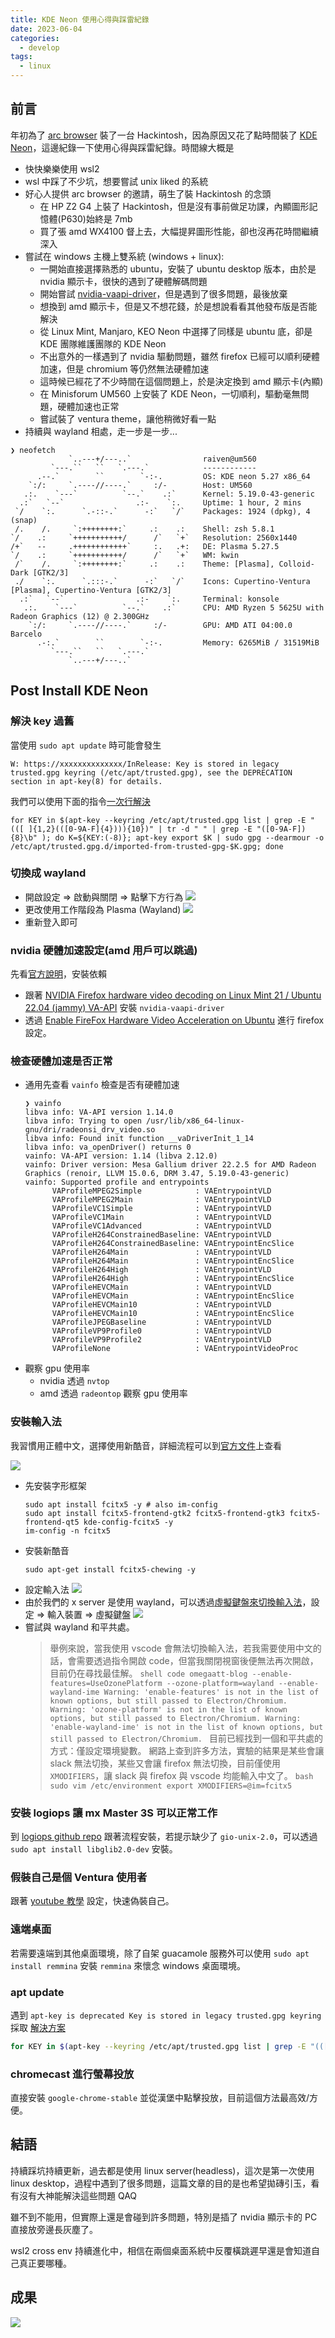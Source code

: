 ```yaml
---
title: KDE Neon 使用心得與踩雷紀錄
date: 2023-06-04
categories:
  - develop
tags:
  - linux
---
```


## 前言

年初為了 [arc browser](https://arc.net/) 裝了一台 Hackintosh，因為原因又花了點時間裝了 [KDE Neon](https://neon.kde.org/)，這邊紀錄一下使用心得與踩雷紀錄。時間線大概是

- 快快樂樂使用 wsl2
- wsl 中踩了不少坑，想要嘗試 unix liked 的系統
- 好心人提供 arc browser 的邀請，萌生了裝 Hackintosh 的念頭
  - 在 HP Z2 G4 上裝了 Hackintosh，但是沒有事前做足功課，內顯圖形記憶體(P630)始終是 7mb
  - 買了張 amd WX4100 督上去，大幅提昇圖形性能，卻也沒再花時間繼續深入
- 嘗試在 windows 主機上雙系統 (windows + linux):
  - 一開始直接選擇熟悉的 ubuntu，安裝了 ubuntu desktop 版本，由於是 nvidia 顯示卡，很快的遇到了硬體解碼問題
  - 開始嘗試 [nvidia-vaapi-driver](https://github.com/elFarto/nvidia-vaapi-driver)，但是遇到了很多問題，最後放棄
  - 想換到 amd 顯示卡，但是又不想花錢，於是想說看看其他發布版是否能解決
  - 從 Linux Mint, Manjaro, KEO Neon 中選擇了同樣是 ubuntu 底，卻是 KDE 團隊維護團隊的 KDE Neon
  - 不出意外的一樣遇到了 nvidia 驅動問題，雖然 firefox 已經可以順利硬體加速，但是 chromium 等仍然無法硬體加速
  - 這時候已經花了不少時間在這個問題上，於是決定換到 amd 顯示卡(內顯)
  - 在 Minisforum UM560 上安裝了 KDE Neon，一切順利，驅動毫無問題，硬體加速也正常
  - 嘗試裝了 ventura theme，讓他稍微好看一點
- 持續與 wayland 相處，走一步是一步...

```shell
❯ neofetch
             `..---+/---..`                raiven@um560
         `---.``   ``   `.---.`            ------------
      .--.`        ``        `-:-.         OS: KDE neon 5.27 x86_64
    `:/:     `.----//----.`     :/-        Host: UM560
   .:.    `---`          `--.`    .:`      Kernel: 5.19.0-43-generic
  .:`   `--`                .:-    `:.     Uptime: 1 hour, 2 mins
 `/    `:.      `.-::-.`      -:`   `/`    Packages: 1924 (dpkg), 4 (snap)
 /.    /.     `:++++++++:`     .:    .:    Shell: zsh 5.8.1
`/    .:     `+++++++++++/      /`   `+`   Resolution: 2560x1440
/+`   --     .++++++++++++`     :.   .+:   DE: Plasma 5.27.5
`/    .:     `+++++++++++/      /`   `+`   WM: kwin
 /`    /.     `:++++++++:`     .:    .:    Theme: [Plasma], Colloid-Dark [GTK2/3]
 ./    `:.      `.:::-.`      -:`   `/`    Icons: Cupertino-Ventura [Plasma], Cupertino-Ventura [GTK2/3]
  .:`   `--`                .:-    `:.     Terminal: konsole
   .:.    `---`          `--.`    .:`      CPU: AMD Ryzen 5 5625U with Radeon Graphics (12) @ 2.300GHz
    `:/:     `.----//----.`     :/-        GPU: AMD ATI 04:00.0 Barcelo
      .-:.`        ``        `-:-.         Memory: 6265MiB / 31519MiB
         `---.``   ``   `.---.`
             `..---+/---..`
```

## Post Install KDE Neon

### 解決 key 過舊

當使用 `sudo apt update` 時可能會發生

```shell
W: https://xxxxxxxxxxxxxx/InRelease: Key is stored in legacy trusted.gpg keyring (/etc/apt/trusted.gpg), see the DEPRECATION section in apt-key(8) for details.
```

我們可以使用下面的指令[一次行解決](https://askubuntu.com/a/1415702)

```shell
for KEY in $(apt-key --keyring /etc/apt/trusted.gpg list | grep -E "(([ ]{1,2}(([0-9A-F]{4}))){10})" | tr -d " " | grep -E "([0-9A-F]){8}\b" ); do K=${KEY:(-8)}; apt-key export $K | sudo gpg --dearmour -o /etc/apt/trusted.gpg.d/imported-from-trusted-gpg-$K.gpg; done
```

### 切換成 wayland

- 開啟設定 => 啟動與關閉 => 點擊下方行為
  ![](images/20230604_155149.png)
- 更改使用工作階段為 Plasma (Wayland)
  ![](images/20230604_155344.png)
- 重新登入即可

### nvidia 硬體加速設定(amd 用戶可以跳過)

先看[官方說明](https://community.kde.org/Plasma/Wayland/Nvidia#Prerequisites)，安裝依賴

- 跟著 [NVIDIA Firefox hardware video decoding on Linux Mint 21 / Ubuntu 22.04 (jammy) VA-API](<https://electro-dan.co.uk/blog/26/nvidia-firefox-hardware-video-decoding-on-linux-mint-21-%2F-ubuntu-22.04-(jammy)-va-api>) 安裝 `nvidia-vaapi-driver`
- 透過 [Enable FireFox Hardware Video Acceleration on Ubuntu](https://amigotechnotes.wordpress.com/2022/07/20/enable-firefox-hardware-video-acceleration-on-ubuntu/) 進行 firefox 設定。

### 檢查硬體加速是否正常

- 通用先查看 `vainfo` 檢查是否有硬體加速
  ```shell
  ❯ vainfo
  libva info: VA-API version 1.14.0
  libva info: Trying to open /usr/lib/x86_64-linux-gnu/dri/radeonsi_drv_video.so
  libva info: Found init function __vaDriverInit_1_14
  libva info: va_openDriver() returns 0
  vainfo: VA-API version: 1.14 (libva 2.12.0)
  vainfo: Driver version: Mesa Gallium driver 22.2.5 for AMD Radeon Graphics (renoir, LLVM 15.0.6, DRM 3.47, 5.19.0-43-generic)
  vainfo: Supported profile and entrypoints
        VAProfileMPEG2Simple            : VAEntrypointVLD
        VAProfileMPEG2Main              : VAEntrypointVLD
        VAProfileVC1Simple              : VAEntrypointVLD
        VAProfileVC1Main                : VAEntrypointVLD
        VAProfileVC1Advanced            : VAEntrypointVLD
        VAProfileH264ConstrainedBaseline: VAEntrypointVLD
        VAProfileH264ConstrainedBaseline: VAEntrypointEncSlice
        VAProfileH264Main               : VAEntrypointVLD
        VAProfileH264Main               : VAEntrypointEncSlice
        VAProfileH264High               : VAEntrypointVLD
        VAProfileH264High               : VAEntrypointEncSlice
        VAProfileHEVCMain               : VAEntrypointVLD
        VAProfileHEVCMain               : VAEntrypointEncSlice
        VAProfileHEVCMain10             : VAEntrypointVLD
        VAProfileHEVCMain10             : VAEntrypointEncSlice
        VAProfileJPEGBaseline           : VAEntrypointVLD
        VAProfileVP9Profile0            : VAEntrypointVLD
        VAProfileVP9Profile2            : VAEntrypointVLD
        VAProfileNone                   : VAEntrypointVideoProc
  ```
- 觀察 gpu 使用率
  - nvidia 透過 `nvtop`
  - amd 透過 `radeontop` 觀察 gpu 使用率

### 安裝輸入法

我習慣用正體中文，選擇使用新酷音，詳細流程可以到[官方文件](https://fcitx-im.org/wiki/Using_Fcitx_5_on_Wayland)上查看

![](https://www.csslayer.info/wordpress/wp-content/uploads/2022/02/Fcitx-5-Wayland-input-method-under-KDE-1.png)

- 先安裝字形框架
  ```shell
  sudo apt install fcitx5 -y # also im-config
  sudo apt install fcitx5-frontend-gtk2 fcitx5-frontend-gtk3 fcitx5-frontend-qt5 kde-config-fcitx5 -y
  im-config -n fcitx5
  ```
- 安裝新酷音
  ```shell
  sudo apt-get install fcitx5-chewing -y
  ```
- 設定輸入法
  ![](images/20230604_160624.png)
- 由於我們的 x server 是使用 wayland，可以透過[虛擬鍵盤來切換輸入法](https://www.csslayer.info/wordpress/linux/use-plasma-5-24-to-type-in-alacritty-or-any-other-text-input-v3-client-with-fcitx-5-on-wayland/)，設定 => 輸入裝置 => 虛擬鍵盤
  ![](images/20230604_161100.png)
- 嘗試與 wayland 和平共處。
  > 舉例來說，當我使用 vscode 會無法切換輸入法，若我需要使用中文的話，會需要透過指令開啟 code，但當我關閉視窗後便無法再次開啟，目前仍在尋找最佳解。
        ```shell
        code omegaatt-blog --enable-features=UseOzonePlatform --ozone-platform=wayland --enable-wayland-ime
        Warning: 'enable-features' is not in the list of known options, but still passed to Electron/Chromium.
        Warning: 'ozone-platform' is not in the list of known options, but still passed to Electron/Chromium.
        Warning: 'enable-wayland-ime' is not in the list of known options, but still passed to Electron/Chromium.
        ```
  > 目前已經找到一個和平共處的方式：僅設定環境變數。
        網路上查到許多方法，實驗的結果是某些會讓 slack 無法切換，某些又會讓 firefox 無法切換，目前僅使用 `XMODIFIERS`，讓 slack 與 firefox 與 vscode 均能輸入中文了。
        ```bash
        sudo vim /etc/environment
        export XMODIFIERS=@im=fcitx5
        ```

### 安裝 logiops 讓 mx Master 3S 可以正常工作

到 [logiops github repo](https://github.com/PixlOne/logiops) 跟著流程安裝，若提示缺少了 `gio-unix-2.0`，可以透過 `sudo apt install libglib2.0-dev` 安裝。

### 假裝自己是個 Ventura 使用者

跟著 [youtube 教學](https://www.youtube.com/watch?v=vtEV5ATssbo) 設定，快速偽裝自己。

### 遠端桌面

若需要遠端到其他桌面環境，除了自架 guacamole 服務外可以使用 `sudo apt install remmina` 安裝 `remmina` 來懷念 windows 桌面環境。

### apt update

遇到 `apt-key is deprecated Key is stored in legacy trusted.gpg keyring`
採取 [解決方案](https://askubuntu.com/a/1415702)

```bash
for KEY in $(apt-key --keyring /etc/apt/trusted.gpg list | grep -E "(([ ]{1,2}(([0-9A-F]{4}))){10})" | tr -d " " | grep -E "([0-9A-F]){8}\b" ); do K=${KEY:(-8)}; apt-key export $K | sudo gpg --dearmour -o /etc/apt/trusted.gpg.d/imported-from-trusted-gpg-$K.gpg; done
```

### chromecast 進行螢幕投放

直接安裝 `google-chrome-stable` 並從漢堡中點擊投放，目前這個方法最高效/方便。

## 結語

持續踩坑持續更新，過去都是使用 linux server(headless)，這次是第一次使用 linux desktop，過程中遇到了很多問題，這篇文章的目的是也希望拋磚引玉，看有沒有大神能解決這些問題 QAQ

雖不到不能用，但實際上還是會碰到許多問題，特別是插了 nvidia 顯示卡的 PC 直接放旁邊長灰塵了。

wsl2 cross env 持續進化中，相信在兩個桌面系統中反覆橫跳遲早還是會知道自己真正要哪種。

## 成果

![](images/20230604_163629.png)
